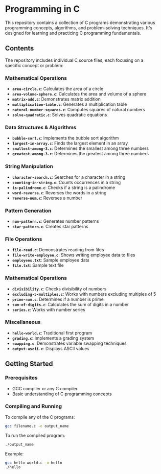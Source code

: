 # Programming in C

This repository contains a collection of C programs demonstrating various programming concepts, algorithms, and problem-solving techniques. It's designed for learning and practicing C programming fundamentals.

## Contents

The repository includes individual C source files, each focusing on a specific concept or problem:

### Mathematical Operations
- **`area-circle.c`**: Calculates the area of a circle
- **`area-volume-sphere.c`**: Calculates the area and volume of a sphere
- **`matrix-add.c`**: Demonstrates matrix addition
- **`multiplication-table.c`**: Generates a multiplication table
- **`natural-number-squares.c`**: Computes squares of natural numbers
- **`solve-quadratic.c`**: Solves quadratic equations

### Data Structures & Algorithms
- **`bubble-sort.c`**: Implements the bubble sort algorithm
- **`largest-in-array.c`**: Finds the largest element in an array
- **`smallest-among-3.c`**: Determines the smallest among three numbers
- **`greatest-among-3.c`**: Determines the greatest among three numbers

### String Manipulation
- **`character-search.c`**: Searches for a character in a string
- **`counting-in-string.c`**: Counts occurrences in a string
- **`is-palindrome.c`**: Checks if a string is a palindrome
- **`word-reverse.c`**: Reverses the words in a string
- **`reverse-num.c`**: Reverses a number

### Pattern Generation
- **`num-pattern.c`**: Generates number patterns
- **`star-pattern.c`**: Creates star patterns

### File Operations
- **`file-read.c`**: Demonstrates reading from files
- **`file-write-employee.c`**: Shows writing employee data to files
- **`employees.txt`**: Sample employee data
- **`file.txt`**: Sample text file

### Mathematical Operations
- **`divisibility.c`**: Checks divisibility of numbers
- **`excluding-5-multiples.c`**: Works with numbers excluding multiples of 5
- **`prime-num.c`**: Determines if a number is prime
- **`sum-of-digits.c`**: Calculates the sum of digits in a number
- **`series.c`**: Works with number series

### Miscellaneous
- **`hello-world.c`**: Traditional first program
- **`grading.c`**: Implements a grading system
- **`swapping.c`**: Demonstrates variable swapping techniques
- **`output-ascii.c`**: Displays ASCII values

## Getting Started

### Prerequisites
- GCC compiler or any C compiler
- Basic understanding of C programming concepts

### Compiling and Running
To compile any of the C programs:
```bash
gcc filename.c -o output_name
```

To run the compiled program:
```bash
./output_name
```

Example:
```bash
gcc hello-world.c -o hello
./hello
```
